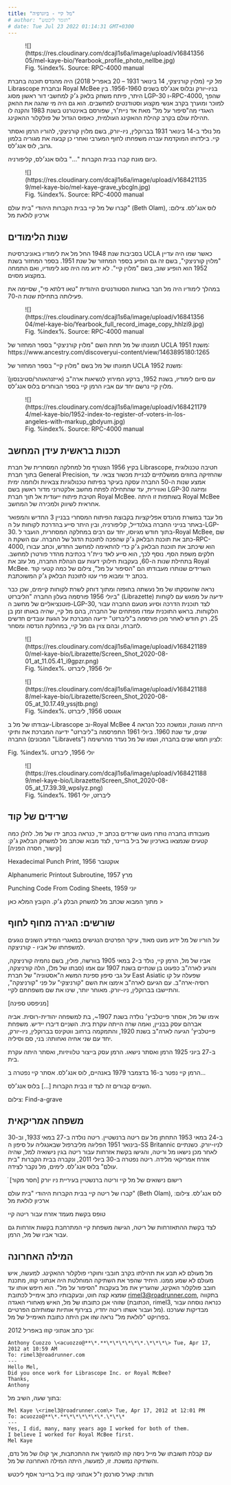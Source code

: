 ```yaml
---
title: "מל קיי - ביוגרפיה"
# author: "תומר ליכטש"
# date: Tue Jul 23 2022 01:14:31 GMT+0300
---
```


<figure>
![](https://res.cloudinary.com/dcajl1s6a/image/upload/v1684135605/mel-kaye-bio/Yearbook_profile_photo_nellbe.jpg)

<figcaption>Fig. %index%. Source: RPC-4000 manual</figcaption>
</figure>

_מל קיי_ (מלוין קורניצקי, 14 בינואר 1931 – 20 באפריל 2018) היה מהנדס תוכנה בחברת Librascope ובחברת Royal McBee בניו-יורק ובלוס אנג׳לס בשנים 1956-1960. בין היתר, פיתח משחק בלאק ג׳ק למחשבי דור ראשון מסוג LGP-30 ו-RPC-4000, שהפך למוכר ומוערך בקרב אנשי מקצוע וסטודנטים למחשבים. הוא גם היה מי שהגה את ההאק האגדי מה"סיפור על מל" מאת אד ניית׳ר, שפורסם באינטרנט בשנת 1983 והקנה לו תהילת עולם בקרב קהילת ההאקינג העולמית, כאפוס הגדול של פולקלור ההאקינג.

מל נולד ב-14 בינואר 1931 בברוקלין, ניו-יורק, בשם מלוין קורניצקי, להוריו הרמן ואסתר קיי. בילדותו המוקדמת עברה משפחתו לחוף המערבי ואחרי כן קבעה את מגוריה בלמון גרוב, לוס אנג׳לס.

כיום מונח קברו בבית הקברות "..." בלוס אנג׳לס, קליפורניה.

<figure>
![](https://res.cloudinary.com/dcajl1s6a/image/upload/v1684211359/mel-kaye-bio/mel-kaye-grave_ybcgln.jpg)

<figcaption>Fig. %index%. Source: RPC-4000 manual</figcaption>
</figure>

קברו של מל קיי בבית הקברות היהודי "בית עולם" (Beth Olam), לוס אנג׳לס. צילום: ארכיון לולאת מל

## שנות הלימודים

בסביבות שנת 1948 החל מל את לימודיו באוניברסיטת UCLA כאשר שמו היה עדיין "מלוין קורניצקי", בשם זה גם הופיע בספר המחזור של שנת 1951. בספר המחזור בשנת 1952 הוא הופיע שוב, בשם "מלוין קיי". לא ידוע מה היה סוג לימודיו, ואם התמחה במקצוע מסוים.

במהלך לימודיו היה מל חבר באחוות הסטודנטים היהודית "טאו דלתא פי", שסיימה את פעילותה בתחילת שנות ה-70.

<figure>
![](https://res.cloudinary.com/dcajl1s6a/image/upload/v1684135604/mel-kaye-bio/Yearbook_full_record_image_copy_hhlzi9.jpg)

<figcaption>Fig. %index%. Source: RPC-4000 manual</figcaption>
</figure>
תמונתו של מל תחת השם "מלוין קורניצקי" בספר המחזור של UCLA משנת 1951:
https://www.ancestry.com/discoveryui-content/view/1463895180:1265

תמונתו של מל בשם "מלוין קיי" בספר המחזור של UCLA משנת 1952:

ֿעם סיום לימודיו, בשנת 1952, ברקע המירוץ לנשיאות ארה"ב (אייזנהאוהר/סטיבנסון) מלוין קיי נרשם יחד עם אביו הרמן קיי בספר הבוחרים בלוס אנג׳לס.

<figure>
![](https://res.cloudinary.com/dcajl1s6a/image/upload/v1684211794/mel-kaye-bio/1952-index-to-register-of-voters-in-los-angeles-with-markup_gbdyum.jpg)

<figcaption>Fig. %index%. Source: RPC-4000 manual</figcaption>
</figure>

## תכנות בראשית עידן המחשב

בקיץ 1956 הצטרף מל למחלקה המסחרית של חברת Librascope, חטיבה טכנולוגית בתוך חברת General Precision, שהחזיקה בחוזים ממשלתיים לבניית מכשור צבאי. עד אמצע שנות ה-50 החברה עסקה בעיקר בפיתוח טכנולוגיות צבאיות ולוחמה ימית ואווירית, עד שהתחילה לפתח מחשב אלקטרוני מדור ראשון בשם LGP-30 ומיזגה חטיבת פיתוח ייעודית אל תוך חברת Royal McBee. בשותפות זו היתה Royal McBee אחראית לשיווק ולמכירה של המחשב.

מל עבד במשרת מהנדס אפליקציות בקבוצת הפיתוח המסחרי בבניין 3 החדיש והמפואר באתר בנייני החברה בגלנדייל, קליפורניה, ובין היתר סייע בהדרכת לקוחות על ה-LGP-30. בתוך חודש מגיוסו, יחד עם רבים במחלקה המסחרית, הועבר ל-Royal McBee, שם כתב את תוכנת הבלאק ג׳ק שהפכה לתוכנת הדגל של החברה. עם השקת ה-RPC-4000, הוא שיכתב את תוכנת הבלאק ג׳ק כדי להתאימה למחשב החדש, וכתב עבורו חלקים משפת הסף. נוסף לכך, הוא סייע לאד ניית׳ר בכתיבת מהדר פורטרן למחשב. בתחילת שנות ה-60, בעקבות חילוקי דעות עם הנהלת החברה, מל עזב את Royal McBee. השרידים שנותרו מעבודתו הם "הסיפור על מל", צילום של כמה קטעי קוד בכתב יד ומבוא פרי עטו לתוכנת הבלאק ג׳ק המשוכתבת.

נראה שהעסקתו של מל נעשתה בחופזה ומתוך דוחק לשרת לקוחות קיימים, שכן כבר ביולי 1956 פורסמה בעלון החברה "הליברזט" (Librazette) ידיעה על מפגש עם לקוחות פוטנציאליים של מחשב ה-LGP-30, לצד תוכנית הדרכה וסיוע מטעם החברה עבור הלקוחות. בראש התוכנית עמדו מפתחים של החברה, בהם מל קיי, שהיה באותו זמן בן 25. רק חודש לאחר מכן פורסמה ב"ליברזט" ידיעה המברכת על הגעת עובדים חדשים לחברה, ובהם צוין גם מל קיי, במחלקת הנדסה ומסחר.

<figure>
![](https://res.cloudinary.com/dcajl1s6a/image/upload/v1684211890/mel-kaye-bio/Librazette/Screen_Shot_2020-08-01_at_11.05.41_i9gpzr.png)

<figcaption>Fig. %index%. יולי 1956, ליברזט</figcaption>
</figure>

<figure>
![](https://res.cloudinary.com/dcajl1s6a/image/upload/v1684211888/mel-kaye-bio/Librazette/Screen_Shot_2020-08-05_at_10.17.49_yssjtb.png)

<figcaption>Fig. %index%. אוגוסט 1956, ליברזט</figcaption>
</figure>

עבודתו של מל ב-Librascope וב-Royal McBee הייתה מגוונת, ונמשכה ככל הנראה 4 שנים, עד שנת 1960. ביולי 1961 התפרסמה ב"ליברזט" ידיעה המברכת את ותיקי החברה (המכונים "Libravets") לציון חמש שנים בחברה, ושמו של מל נעדר מהרשימה:

<figcaption>Fig. %index%. יולי 1956, ליברזט</figcaption>
</figure>

<figure>
![](https://res.cloudinary.com/dcajl1s6a/image/upload/v1684211889/mel-kaye-bio/Librazette/Screen_Shot_2020-08-05_at_17.39.39_wpslyz.png)

<figcaption>Fig. %index%. ליברזט, יולי 1961</figcaption>
</figure>

## שרידים של קוד

מעבודתו בחברה נותרו מעט שרידים בכתב יד, כנראה בכתב ידו של מל. להלן כמה קטעים שנמצאו בארכיון של ביל בריינר, לצד מבוא שכתב מל למשחק הבלאק ג׳ק: [קישור, חסרה הפניה]

Hexadecimal Punch Print, אוקטובר 1956

Alphanumeric Printout Subroutine, מרץ 1957

Punching Code From Coding Sheets, יוני 1959

מתוך המבוא שכתב מל למשחק הבלק ג׳ק. הקובץ המלא כאן >

## שורשים: הגירה מחוף לחוף

על הוריו של מל ידוע מעט מאוד, עיקר הפרטים הנגישים במאגרי המידע השונים נוגעים למשפחתו של אביו - קורניצקה.

אביו של מל, הרמן קיי, נולד ב-2 במאי 1905 בוורשה, פולין, בשם נחמיה קורניצקה, והגיע לארה"ב כפעוט בן שנתיים בשנת 1907 עם אמו (סבתו של מל), הלה קורניצקה, על גבי סיפון ספינת המשא ה"אסטוניה" של חברת East Asiatic שפעלה על קו רוסיה-ארה"ב. עם הגיעם לארה"ב אימצו את השם "קורניצקי" על פני "קורניצקה", והתיישבו בברוקלין, ניו-יורק. מאוחר יותר, שינו את שם משפחתם לקיי.

[מניפסט ספינה]

אימו של מל, אסתר פייטלביץ׳ נולדה בשנת 1907~, בת למשפחה יהודית-רוסית. אביה אברהם עסק בבניין, ואמה שרה הייתה עקרת בית. השניים דיברו יידיש. משפחת פייטלביץ׳ הגיעה לארה"ב בשנת 1920, והתמקמה ברחוב ווטקינס בברוקלין, ניו-יורק, יחד עם שני אחיה ואחותה: בני, סם וסיליה.

ב-27 ביוני 1925 הרמן ואסתר נישאו. הרמן עסק בייצור טלוויזיות, ואסתר היתה עקרת בית.

הרמן קיי נפטר ב-16 בדצמבר 1979 באנהיים, לוס אנג׳לס.
אסתר קיי נפטרה ב…

השניים קבורים זה לצד זו בבית הקברות [...] בלוס אנג׳לס.

צילום: Find-a-grave

## משפחה אמריקאית

ב-24 במאי 1953 התחתן מל עם ריטה ברנשטיין. ריטה נולדה ב-27 במאי 1933ֿ, וב-30 בינואר 1951 הפליגה מליברפול שבאנגליה על סיפון ה-SS Britannic לניו-יורק. כשנתיים לאחר מכן נישאו מל וריטה, והגישו בקשת אזרחות עבור ריטה בגין נישואיה למל, שהיה אזרח אמריקאי מלידה. ריטה נפטרה ב-30 ביולי 2011, ונקברה בבית הקברות "בית עולם" בלוס אנג׳לס. לימים, מל נקבר לצידה.

ֿ
רישום נישואים של מל קיי וריטה ברנשטיין בעיריית ניו יורק [חסר מקור]

קברו של ריטה קיי בבית הקברות היהודי "בית עולם" (Beth Olam), לוס אנג׳לס. צילום: ארכיון לולאת מל

טופס בקשת מעמד אזרח עבור ריטה קיי

לצד בקשת ההתאזרחות של ריטה, הגישה משפחת קיי המתרחבת בקשות אזרחות גם עבור אביו של מל, הרמן.

## המילה האחרונה

מל מעולם לא תבע את תהילתו בקרב חובבי וחוקרי פולקלור ההאקינג. למעשה, איש מעולם לא שמע ממנו. היחיד שהפר את השתיקה המוחלטת היה אנתוני קוזו, מתכנת חובב פולקלור האקינג, שהעריץ את מל בעקבות "הסיפור על מל". הוא חיפש אותו עד שמצא קצה חוט, ובעקבותיו כתב אימייל לכתובת rimel3@roadrunner.com, בתקווה שזוהי אכן כתובתו של מל, האיש מאחורי האגדה (הכתובת, rimel3, כנראה נוסחה עבור מל ועבור אשתו ריטה יחדיו, בצירוף אותיות שמותיהם הפרטיים). מבדיקות שערכנו בפרויקט "לולאת מל" נראה שזו אכן היתה כתובת האימייל של מל.

וכך כתב אנתוני קוזו באפריל 2012:

```
Anthony Cuozzo \<acuozzo@**\*.**\*\*\*\*\*\*.\*\*\*\> Tue, Apr 17, 2012 at 10:59 AM
To: rimel3@roadrunner.com
---
Hello Mel,
Did you once work for Librascope Inc. or Royal McBee?
Thanks,
Anthony
```

בתוך שעה, השיב מל:

```
Mel Kaye \<rimel3@roadrunner.com\> Tue, Apr 17, 2012 at 12:01 PM
To: acuozzo@**\*.**\*\*\*\*\*\*.\*\*\*
---
Yes, I did, many, many years ago I worked for both of them.
I believe I worked for Royal McBee first.
Mel Kaye
```

עם קבלת תשובתו של מייל ניסה קוזו להמשיך את ההתכתבות, אך קולו של מל נדם, והשתיקה נמשכת. זו, למעשה, היתה המילה האחרונה של מל.

תודות:
קארל סורנסן ז"ל
אנתוני קוזו
ביל בריינר
אסף ליכטש
